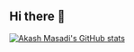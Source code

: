 ## Hi there 👋

<!--
**akash-masadi/akash-masadi** is a ✨ _special_ ✨ repository because its `README.md` (this file) appears on your GitHub profile.

Here are some ideas to get you started:

- 🔭 I’m currently working on ...
- 🌱 I’m currently learning ...
- 👯 I’m looking to collaborate on ...
- 🤔 I’m looking for help with ...
- 💬 Ask me about ...
- 📫 How to reach me: ...
- 😄 Pronouns: ...
- ⚡ Fun fact: ...
-->

[![Akash Masadi's GitHub stats](https://github-readme-stats.vercel.app/api?username=akash-masadi)](https://github.com/akash-masadi/github-readme-stats)
